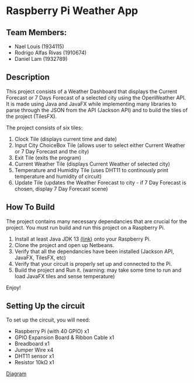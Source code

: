 # Raspberry Pi Weather App

## Team Members:

- Nael Louis (1934115)
- Rodrigo Alfas Rivas (1910674)
- Daniel Lam (1932789)

## Description

This project consists of a Weather Dashboard that displays the Current Forecast or 7 Days Forecast of a selected city using the OpenWeather API.
It is made using Java and JavaFX while implementing many libraries to parse through the JSON from the API (Jackson API) and to build the tiles of the project (TilesFX).

The project consists of six tiles:

1. Clock Tile (displays current time and date)
2. Input City ChoiceBox Tile (allows user to select either Current Weather or 7 Day Forecast and the city)
3. Exit Tile (exits the program)
4. Current Weather Tile (displays Current Weather of selected city)
5. Temperature and Humidity Tile (uses DHT11 to continously print temperature and humidity of circuit)
6. Update Tile (updates the Weather Forecast to city - if 7 Day Forecast is chosen, display 7 Day Forecast scene)

## How To Build

The project contains many necessary dependancies that are crucial for the project. You must run build and run this project on a Raspberry Pi.

1. Install at least Java JDK 13 [(link)](https://download.bell-sw.com/java/13/bellsoft-jdk13-linux-arm32-vfp-hflt.deb) onto your Raspberry Pi.
2. Clone the project and open up Netbeans.
3. Verify that all the dependancies have been installed (Jackson API, JavaFX, TilesFX, etc)
4. Verify that your circuit is properly set up and connected to the Pi.
5. Build the project and Run it. (warning: may take some time to run and load JavaFX tiles and sense temperature)

Enjoy!

## Setting Up the circuit

To set up the circuit, you will need:

- Raspberry Pi (with 40 GPIO) x1
- GPIO Expansion Board & Ribbon Cable x1
- Breadboard x1
- Jumper Wire x4
- DHT11 sensor x1
- Resistor 10kΩ x1

[Diagram](https://imgur.com/a/6zULmj7)
